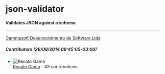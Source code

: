 # json-validator
#### Validates JSON against a schema
---
[Gammasoft Desenvolvimento de Software Ltda](mailto:contact@gammasoft.com.br)  

##### Contributors (26/08/2014 09:45:05-03:00)
- ![Renato Gama](http://www.gravatar.com/avatar/e5c3912f727b5788f229e2be8e8d65e2?s=40&d=identicon)  
  [Renato Gama](https://github.com/renatoargh) - 43 contributions